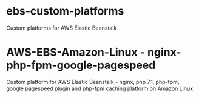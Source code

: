 # ebs-custom-platforms
Custom platforms for AWS Elastic Beanstalk

# AWS-EBS-Amazon-Linux - nginx-php-fpm-google-pagespeed
Custom platform for AWS Elastic Beanstalk - nginx, php 7.1, php-fpm, google pagespeed plugin and php-fpm caching platform on Amazon Linux 
